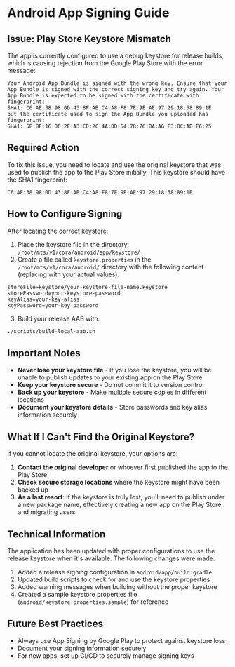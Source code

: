 # Android App Signing Guide

## Issue: Play Store Keystore Mismatch

The app is currently configured to use a debug keystore for release builds, which is causing rejection from the Google Play Store with the error message:

```
Your Android App Bundle is signed with the wrong key. Ensure that your App Bundle is signed with the correct signing key and try again. Your App Bundle is expected to be signed with the certificate with fingerprint:
SHA1: C6:AE:38:98:0D:43:8F:AB:C4:A8:F8:7E:9E:AE:97:29:18:58:89:1E
but the certificate used to sign the App Bundle you uploaded has fingerprint:
SHA1: 5E:8F:16:06:2E:A3:CD:2C:4A:0D:54:78:76:BA:A6:F3:8C:AB:F6:25
```

## Required Action

To fix this issue, you need to locate and use the original keystore that was used to publish the app to the Play Store initially. This keystore should have the SHA1 fingerprint:

```
C6:AE:38:98:0D:43:8F:AB:C4:A8:F8:7E:9E:AE:97:29:18:58:89:1E
```

## How to Configure Signing

After locating the correct keystore:

1. Place the keystore file in the directory: `/root/mts/v1/cora/android/app/keystore/`
2. Create a file called `keystore.properties` in the `/root/mts/v1/cora/android/` directory with the following content (replacing with your actual values):

```properties
storeFile=keystore/your-keystore-file-name.keystore
storePassword=your-keystore-password
keyAlias=your-key-alias
keyPassword=your-key-password
```

3. Build your release AAB with:
```bash
./scripts/build-local-aab.sh
```

## Important Notes

- **Never lose your keystore file** - If you lose the keystore, you will be unable to publish updates to your existing app on the Play Store
- **Keep your keystore secure** - Do not commit it to version control
- **Back up your keystore** - Make multiple secure copies in different locations
- **Document your keystore details** - Store passwords and key alias information securely

## What If I Can't Find the Original Keystore?

If you cannot locate the original keystore, your options are:

1. **Contact the original developer** or whoever first published the app to the Play Store
2. **Check secure storage locations** where the keystore might have been backed up
3. **As a last resort**: If the keystore is truly lost, you'll need to publish under a new package name, effectively creating a new app on the Play Store and migrating users

## Technical Information

The application has been updated with proper configurations to use the release keystore when it's available. The following changes were made:

1. Added a release signing configuration in `android/app/build.gradle`
2. Updated build scripts to check for and use the keystore properties
3. Added warning messages when building without the proper keystore
4. Created a sample keystore properties file (`android/keystore.properties.sample`) for reference

## Future Best Practices

- Always use App Signing by Google Play to protect against keystore loss
- Document your signing information securely
- For new apps, set up CI/CD to securely manage signing keys